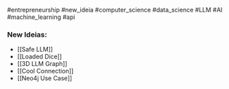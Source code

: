 
#entrepreneurship #new_ideia #computer_science #data_science #LLM #AI #machine_learning 
#api 
### New Ideias:

* [[Safe LLM]]
* [[Loaded Dice]]
* [[3D LLM Graph]]
* [[Cool Connection]]
* [[Neo4j Use Case]]